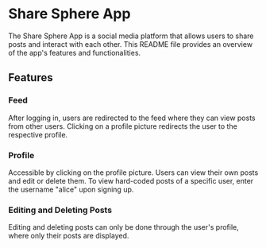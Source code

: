 # Share Sphere App
The Share Sphere App is a social media platform that allows users to share posts and interact with each other. 
This README file provides an overview of the app's features and functionalities.

## Features
### Feed
After logging in, users are redirected to the feed where they can view posts from other users.
Clicking on a profile picture redirects the user to the respective profile.

### Profile
Accessible by clicking on the profile picture.
Users can view their own posts and edit or delete them.
To view hard-coded posts of a specific user, enter the username "alice" upon signing up.

### Editing and Deleting Posts
Editing and deleting posts can only be done through the user's profile, where only their posts are displayed.